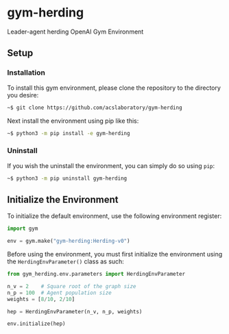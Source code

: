 # gym-herding

Leader-agent herding OpenAI Gym Environment

## Setup

### Installation

To install this gym environment, please clone the repository to the directory you desire:

```bash
~$ git clone https://github.com/acslaboratory/gym-herding
```

Next install the environment using pip like this:

```bash
~$ python3 -m pip install -e gym-herding
```

### Uninstall

If you wish the uninstall the environment, you can simply do so using `pip`:

```bash
~$ python3 -m pip uninstall gym-herding
```

## Initialize the Environment

To initialize the default environment, use the following environment register:

```python
import gym

env = gym.make("gym-herding:Herding-v0")
```

Before using the environment, you must first initialize the environment using the `HerdingEnvParameter()` class as such:

```python
from gym_herding.env.parameters import HerdingEnvParameter

n_v = 2    # Square root of the graph size
n_p = 100  # Agent population size
weights = [8/10, 2/10]

hep = HerdingEnvParameter(n_v, n_p, weights)

env.initialize(hep)
```
